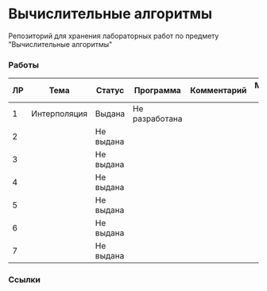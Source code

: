 # Вычислительные алгоритмы

Репозиторий для хранения лабораторных работ по предмету "Вычислительные алгоритмы"

### Работы


| ЛР | Тема | Статус | Программа | Комментарий | Методические материалы |
| -- | ---- | ------ | --------- | ----------- | ---------------------- |
| 1 | Интерполяция | Выдана | Не разработана |||
| 2 || Не выдана ||||
| 3 || Не выдана ||||
| 4 || Не выдана ||||
| 5 || Не выдана ||||
| 6 || Не выдана ||||
| 7 || Не выдана ||||

### Ссылки

